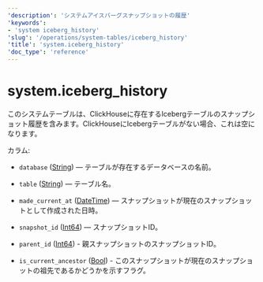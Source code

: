 ```yaml
---
'description': 'システムアイスバーグスナップショットの履歴'
'keywords':
- 'system iceberg_history'
'slug': '/operations/system-tables/iceberg_history'
'title': 'system.iceberg_history'
'doc_type': 'reference'
---
```



# system.iceberg_history

このシステムテーブルは、ClickHouseに存在するIcebergテーブルのスナップショット履歴を含みます。ClickHouseにIcebergテーブルがない場合、これは空になります。

カラム:

- `database` ([String](../../sql-reference/data-types/string.md)) — テーブルが存在するデータベースの名前。

- `table` ([String](../../sql-reference/data-types/string.md)) — テーブル名。

- `made_current_at` ([DateTime](../../sql-reference/data-types/uuid.md)) — スナップショットが現在のスナップショットとして作成された日時。

- `snapshot_id` ([Int64](../../sql-reference/data-types/int-uint.md)) — スナップショットID。

- `parent_id` ([Int64](../../sql-reference/data-types/int-uint.md)) - 親スナップショットのスナップショットID。

- `is_current_ancestor` ([Bool](../../sql-reference/data-types/boolean.md)) - このスナップショットが現在のスナップショットの祖先であるかどうかを示すフラグ。
